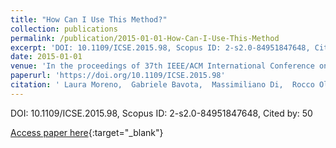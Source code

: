 ```yaml
---
title: "How Can I Use This Method?"
collection: publications
permalink: /publication/2015-01-01-How-Can-I-Use-This-Method
excerpt: 'DOI: 10.1109/ICSE.2015.98, Scopus ID: 2-s2.0-84951847648, Cited by: 50'
date: 2015-01-01
venue: 'In the proceedings of 37th IEEE/ACM International Conference on Software Engineering, ICSE 2015, Florence, Italy, May 16-24, 2015, Volume 1'
paperurl: 'https://doi.org/10.1109/ICSE.2015.98'
citation: ' Laura Moreno,  Gabriele Bavota,  Massimiliano Di,  Rocco Oliveto,  Andrian Marcus, &quot;How Can I Use This Method?.&quot; In the proceedings of 37th IEEE/ACM International Conference on Software Engineering, ICSE 2015, Florence, Italy, May 16-24, 2015, Volume 1, 2015.'
---
```

DOI: 10.1109/ICSE.2015.98, Scopus ID: 2-s2.0-84951847648, Cited by: 50

[Access paper here](https://doi.org/10.1109/ICSE.2015.98){:target="_blank"}
